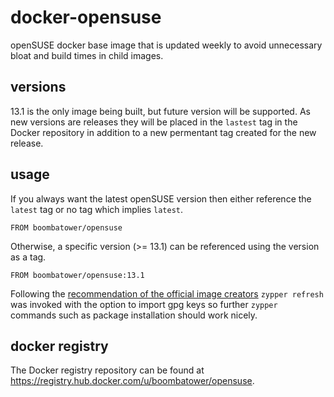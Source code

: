 docker-opensuse
===============
openSUSE docker base image that is updated weekly to avoid unnecessary bloat and build times in child images.

versions
--------
13.1 is the only image being built, but future version will be supported. As new versions are releases they will be placed in the `lastest` tag in the Docker repository in addition to a new permentant tag created for the new release.

usage
-----

If you always want the latest openSUSE version then either reference the `latest` tag or no tag which implies `latest`.

    FROM boombatower/opensuse

Otherwise, a specific version (>= 13.1) can be referenced using the version as a tag.

    FROM boombatower/opensuse:13.1

Following the [recommendation of the official image creators](https://news.opensuse.org/2014/08/07/official-docker-containers/) `zypper refresh` was invoked with the option to import gpg keys so further `zypper` commands such as package installation should work nicely.

docker registry
---------------
The Docker registry repository can be found at https://registry.hub.docker.com/u/boombatower/opensuse.
